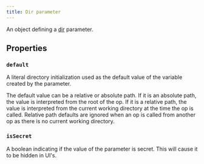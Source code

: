 ```yaml
---
title: Dir parameter
---
```


An object defining a [dir](../../types/dir.md) parameter.

## Properties

### `default`

A literal directory initialization used as the default value of the variable created by the parameter.

The default value can be a relative or absolute path. If it is an absolute path, the value is interpreted from the root of the op. If it is a relative path, the value is interpreted from the current working directory at the time the op is called. Relative path defaults are ignored when an op is called from another op as there is no current working directory.

### `isSecret`

A boolean indicating if the value of the parameter is secret. This will cause it to be hidden in UI's. 
